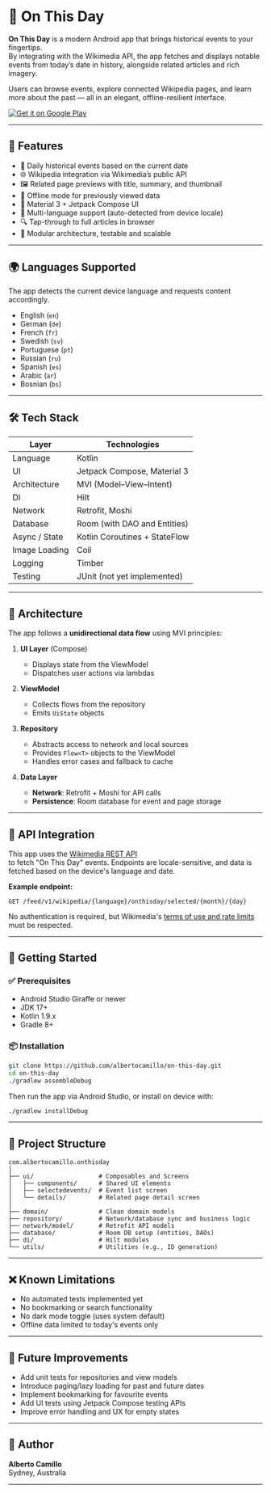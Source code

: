 # 📅 On This Day

**On This Day** is a modern Android app that brings historical events to your fingertips.  
By integrating with the Wikimedia API, the app fetches and displays notable events from today’s date
in history, alongside related articles and rich imagery.

Users can browse events, explore connected Wikipedia pages, and learn more about the past — all in
an elegant, offline-resilient interface.

[![Get it on Google Play](https://upload.wikimedia.org/wikipedia/commons/thumb/7/78/Google_Play_Store_badge_EN.svg/180px-Google_Play_Store_badge_EN.svg.png)](https://play.google.com/store/apps/details?id=com.albertocamillo.onthisday)

---

## 🧭 Features

- 📆 Daily historical events based on the current date
- 🌐 Wikipedia integration via Wikimedia’s public API
- 🖼️ Related page previews with title, summary, and thumbnail
- 📴 Offline mode for previously viewed data
- 🎨 Material 3 + Jetpack Compose UI
- 💬 Multi-language support (auto-detected from device locale)
- 🔍 Tap-through to full articles in browser
- 🧪 Modular architecture, testable and scalable

---

## 🌍 Languages Supported

The app detects the current device language and requests content accordingly.

- English (`en`)
- German (`de`)
- French (`fr`)
- Swedish (`sv`)
- Portuguese (`pt`)
- Russian (`ru`)
- Spanish (`es`)
- Arabic (`ar`)
- Bosnian (`bs`)

---

## 🛠 Tech Stack

| Layer         | Technologies                  |
|---------------|-------------------------------|
| Language      | Kotlin                        |
| UI            | Jetpack Compose, Material 3   |
| Architecture  | MVI (Model–View–Intent)       |
| DI            | Hilt                          |
| Network       | Retrofit, Moshi               |
| Database      | Room (with DAO and Entities)  |
| Async / State | Kotlin Coroutines + StateFlow |
| Image Loading | Coil                          |
| Logging       | Timber                        |
| Testing       | JUnit (not yet implemented)   |

---

## 🧱 Architecture

The app follows a **unidirectional data flow** using MVI principles:

1. **UI Layer** (Compose)
    - Displays state from the ViewModel
    - Dispatches user actions via lambdas

2. **ViewModel**
    - Collects flows from the repository
    - Emits `UiState` objects

3. **Repository**
    - Abstracts access to network and local sources
    - Provides `Flow<T>` objects to the ViewModel
    - Handles error cases and fallback to cache

4. **Data Layer**
    - **Network**: Retrofit + Moshi for API calls
    - **Persistence**: Room database for event and page storage

---

## 🔌 API Integration

This app uses
the [Wikimedia REST API](https://api.wikimedia.org/wiki/API_reference/Feed/On_this_day)  
to fetch "On This Day" events. Endpoints are locale-sensitive, and data is fetched based on the
device's language and date.

**Example endpoint:**

```
GET /feed/v1/wikipedia/{language}/onthisday/selected/{month}/{day}
```

No authentication is required, but
Wikimedia's [terms of use and rate limits](https://www.mediawiki.org/wiki/API:Etiquette) must be
respected.

---

## 🚀 Getting Started

### ✅ Prerequisites

- Android Studio Giraffe or newer
- JDK 17+
- Kotlin 1.9.x
- Gradle 8+

### 📦 Installation

```bash
git clone https://github.com/albertocamillo/on-this-day.git
cd on-this-day
./gradlew assembleDebug
```

Then run the app via Android Studio, or install on device with:

```bash
./gradlew installDebug
```

---

## 📂 Project Structure

```
com.albertocamillo.onthisday
│
├── ui/                  # Composables and Screens
│   ├── components/      # Shared UI elements
│   ├── selectedevents/  # Event list screen
│   └── details/         # Related page detail screen
│
├── domain/              # Clean domain models
├── repository/          # Network/database sync and business logic
├── network/model/       # Retrofit API models
├── database/            # Room DB setup (entities, DAOs)
├── di/                  # Hilt modules
└── utils/               # Utilities (e.g., ID generation)
```

---

## ❌ Known Limitations

- No automated tests implemented yet
- No bookmarking or search functionality
- No dark mode toggle (uses system default)
- Offline data limited to today's events only

---

## 🧪 Future Improvements

- Add unit tests for repositories and view models
- Introduce paging/lazy loading for past and future dates
- Implement bookmarking for favourite events
- Add UI tests using Jetpack Compose testing APIs
- Improve error handling and UX for empty states

---

## 👤 Author

**Alberto Camillo**  
Sydney, Australia

---
